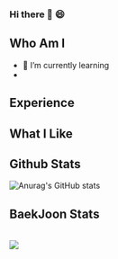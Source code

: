 ### Hi there 👋 😄

## Who Am I
 - 🌱 I’m currently learning 
 - 
## Experience

## What I Like

## Github Stats 
![Anurag's GitHub stats](https://github-readme-stats.vercel.app/api?username=SukWooJung&show_icons=true&theme=radical)

## BaekJoon Stats 
<br>
<img align='center' src="http://mazassumnida.wtf/api/v2/generate_badge?boj=ggp03016">
<br>

<!--
**SukWooJung/SukWooJung** is a ✨ _special_ ✨ repository because its `README.md` (this file) appears on your GitHub profile.

Here are some ideas to get you started:

- 🔭 I’m currently working on ...
- 
- 👯 I’m looking to collaborate on ...
- 🤔 I’m looking for help with ...
- 💬 Ask me about ...
- 📫 How to reach me: ...
- 😄 Pronouns: ...
- ⚡ Fun fact: ...
-->



